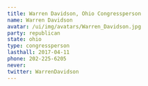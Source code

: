 ```yaml
---
title: Warren Davidson, Ohio Congressperson
name: Warren Davidson
avatar: /ui/img/avatars/Warren_Davidson.jpg
party: republican
state: ohio
type: congressperson
lasthall: 2017-04-11
phone: 202-225-6205
never: 
twitter: WarrenDavidson
---
```

